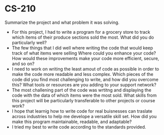 # CS-210
Summarize the project and what problem it was solving.
  - For this project, I had to write a program for a grocery store to track which items of their produce sections sold the most. 
What did you do particularly well?
  - The few things that I did well where writing the code that would keep track of what items were selling
Where could you enhance your code? How would these improvements make your code more efficient, secure, and so on?
  - I need to work on writing the least amout of code as possible in order to make the code more readable and less complex. 
Which pieces of the code did you find most challenging to write, and how did you overcome this? What tools or resources are you adding to your support network?
  - The most challening part of the code was wrtitng and displaying the code with the data of which items were the most sold. 
What skills from this project will be particularly transferable to other projects or course work?
  - I hope that learnig how to write code for real buisnesses can traslate across industries to help me develope a versatile skill set. 
How did you make this program maintainable, readable, and adaptable?
  - I tried my best to write code according to the standards provided. 
